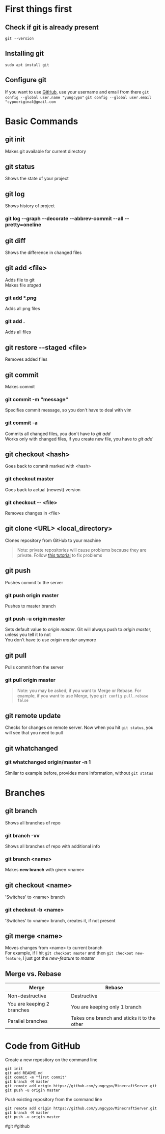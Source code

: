 # First things first
## Check if git is already present
`git --version`

## Installing git
`sudo apt install git`

## Configure git
If you want to use [GitHub](https://github.com), use your username and email from there
`git config --global user.name "yungcypo"`
`git config --global user.email "cypooriginal@gmail.com`

# Basic Commands
## git init
Makes git available for current directory

## git status
Shows the state of your project

## git log
Shows history of project  
### git log --graph --decorate --abbrev-commit --all --pretty=oneline

## git diff
Shows the difference in changed files

## git add \<file>
Adds file to git  
Makes file *staged*
### git add \*.png
Adds all png files
### git add .
Adds all files

## git restore --staged \<file>
Removes added files

## git commit
Makes commit  
### git commit -m "message"
Specifies commit message, so you don't have to deal with vim
### git commit -a
Commits all changed files, you don't have to *git add*  
Works only with changed files, if you create new file, you have to *git add*

## git checkout \<hash>
Goes back to commit marked with \<hash>
### git checkout master
Goes back to actual (newest) version
### git checkout -- \<file>
Removes changes in \<file>

## git clone \<URL> \<local_directory>
Clones repository from GitHub to your machine
> Note: private repositories will cause problems because they are private. Follow [this tutorial](https://docs.github.com/en/authentication/keeping-your-account-and-data-secure/managing-your-personal-access-tokens) to fix problems  

## git push
Pushes commit to the server  
### git push origin master
Pushes to master branch
### git push -u origin master
Sets default value to *origin master*. Git will always push to *origin master*, unless you tell it to not  
You don't have to use *origin master* anymore

## git pull
Pulls commit from the server 
### git pull origin master
> Note: you may be asked, if you want to Merge or Rebase. For example, if you want to use Merge, type `git config pull.rebase false`

## git remote update
Checks for changes on remote server. Now when you hit `git status`, you will see that you need to pull

## git whatchanged
### git whatchanged origin/master -n 1
Similar to example before, provides more information, without `git status`

# Branches
## git branch
Shows all branches of repo
### git branch -vv
Shows all branches of repo with additional info
### git branch \<name>
Makes **new branch** with given \<name>
## git checkout \<name>
'Switches' to \<name> branch
### git checkout -b \<name>
'Switches' to \<name> branch, creates it, if not present
## git merge \<name>
Moves changes from \<name> to current branch   
For example, if I hit `git checkout master` and then `git checkout new-feature`, I just got the *new-feature* to *master*

## Merge vs. Rebase

| Merge                      | Rebase                                      |
| -------------------------- | ------------------------------------------- |
| Non-destructive            | Destructive                                 |
| You are keeping 2 branches | You are keeping only 1 branch               |
| Parallel branches          | Takes one branch and sticks it to the other |

# Code from GitHub
Create a new repository on the command line
```
git init
git add README.md
git commit -m "first commit"
git branch -M master
git remote add origin https://github.com/yungcypo/MinecraftServer.git
git push -u origin master
```

Push existing repository from the command line
```
git remote add origin https://github.com/yungcypo/MinecraftServer.git
git branch -M master
git push -u origin master
```

#git #github
